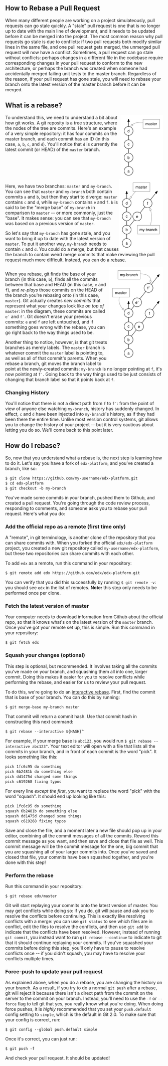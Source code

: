 ## How to Rebase a Pull Request

When many different people are working on a project simulateously, pull requests can go stale quickly. A "stale" pull request is one that is no longer up to date with the main line of development, and it needs to be updated before it can be merged into the project. The most common reason why pull requests go stale is due to conflicts: if two pull requests both modify similar lines in the same file, and one pull request gets merged, the unmerged pull request will now have a conflict. Sometimes, a pull request can go stale without conflicts: perhaps changes in a different file in the codebase require corresponding changes in your pull request to conform to the new architecture, or perhaps the branch was created when someone had accidentally merged failing unit tests to the master branch. Regardless of the reason, if your pull request has gone stale, you will need to rebase your branch onto the latest version of the master branch before it can be merged.

## What is a rebase?

<img alt="master" src="git-diagrams/master.png" style="float:right">

To understand this, we need to understand a bit about how git works. A git reposity is a tree structure, where the nodes of the tree are commits. Here's an example of a very simple repository: it has four commits on the master branch, and each commit has an ID (in this case, `a`, `b`, `c`, and `d`). You'll notice that `d` is currently the latest commit (or HEAD) of the `master` branch.

<div style="clear:both"></div>
<img alt="master and my-branch" src="git-diagrams/branch.png" style="float:right">

Here, we have two branches: `master` and `my-branch`. You can see that `master` and `my-branch` both contain commits `a` and `b`, but then they start to diverge: `master` contains `c` and `d`, while `my-branch` contains `e` and `f`. `b` is said to be the "merge base" of `my-branch` in comparison to `master` -- or more commonly, just the "base". It makes sense: you can see that `my-branch` was based on a previous version of `master`.

So let's say that `my-branch` has gone stale, and you want to bring it up to date with the latest version of `master`. To put it another way, `my-branch` needs to contain `c` and `d`. You could do a merge, but that causes the branch to contain weird merge commits that make reviewing the pull request much more difficult. Instead, you can do a [rebase](http://www.git-scm.com/book/en/Git-Branching-Rebasing).

<div style="clear:both"></div>
<img alt="rebase" src="git-diagrams/rebase.png" style="float:right">

When you rebase, git finds the base of your branch (in this case, `b`), finds all the commits between that base and HEAD (in this case, `e` and `f`), and *re-plays* those commits on the HEAD of the branch you're rebasing onto (in this case, `master`). Git actually creates *new commits* that represent what your changes look like *on top of* `master`: in the diagram, these commits are called `e′` and `f′`. Git doesn't erase your previous commits: `e` and `f` are left untouched, and if something goes wrong with the rebase, you can go right back to the way things used to be.

Another thing to notice, however, is that git treats branches as merely labels. The `master` branch is whatever commit the `master` label is pointing to, as well as all of that commit's parents. When you rebase a branch, git moves the branch label to point at the newly-created commits: `my-branch` is no longer pointing at `f`, it's now pointing at `f′`. Going back to the way things used to be just consists of changing that branch label so that it points back at `f`.

### Changing History

You'll notice that there is not a direct path from `f` to `f′`: from the point of view of anyone else watching `my-branch`, history has suddenly changed. In effect, `c` and `d` have been injected into `my-branch`'s history, as if they had been there the entire time. Unlike most version control systems, git allows you to change the history of your project -- but it is very cautious about letting you do so. We'll come back to this point later.

## How do I rebase?

So, now that you understand what a rebase is, the next step is learning how to do it. Let's say you have a fork of `edx-platform`, and you've created a branch, like so:

```shell
$ git clone https://github.com/my-username/edx-platform.git
$ cd edx-platform
$ git checkout -b my-branch
```

You've made some commits in your branch, pushed them to Github, and created a pull request. You're going through the code review process, responding to comments, and someone asks you to rebase your pull request. Here's what you do:

### Add the official repo as a remote (first time only)

A "remote", in git terminology, is another clone of the repository that you can share commits with. When you forked the official `edx/edx-platform` project, you created a new git repository called `my-username/edx-platform`, but these two repositories can share commits with each other.

To add `edx` as a remote, run this command in your repository:
```shell
$ git remote add edx https://github.com/edx/edx-platform.git
```

You can verify that you did this successfully by running `$ git remote -v`: you should see `edx` in the list of remotes. **Note:** this step only needs to be performed once per clone.

### Fetch the latest version of master

Your computer needs to download information from Github about the official repo, so that it knows what's on the latest version of the `master` branch. Once you've got your remote set up, this is simple. Run this command in your repository:

```shell
$ git fetch edx
```

### Squash your changes (optional)

This step is optional, but recommended. It involves taking all the commits you've made on your branch, and squashing them all into one, larger commit. Doing this makes it easier for you to resolve conflicts while performing the rebase, and easier for us to review your pull request.

To do this, we're going to do an [interactive rebase](https://help.github.com/articles/interactive-rebase). First, find the commit that is base of your branch. You can do this by running:

```shell
$ git merge-base my-branch master
```

That commit will return a commit hash. Use that commit hash in constructing this next command:

```shell
$ git rebase --interactive ${HASH}^
```

For example, if your merge base is `abc123`, you would run `$ git rebase --interactive abc123^`. Your text editor will open with a file that lists all the commits in your branch, and in front of each commit is the word "pick". It looks something like this:

```
pick 1fc6c95 do something
pick 6b2481b do something else
pick dd1475d changed some things
pick c619268 fixing typos
```

For every line *except the first*, you want to replace the word "pick" with the word "squash". It should end up looking like this:

```
pick 1fc6c95 do something
squash 6b2481b do something else
squash dd1475d changed some things
squash c619268 fixing typos
```

Save and close the file, and a moment later a new file should pop up in your editor, combining all the commit messages of all the commits. Reword this commit message as you want, and then save and close that file as well. This commit message will be the commit message for the one, big commit that you are squashing all of your larger commits into. Once you've saved and closed that file, your commits have been squashed together, and you're done with this step!

### Perform the rebase

Run this command in your repository:

```shell
$ git rebase edx/master
```

Git will start replaying your commits onto the latest version of master. You may get conflicts while doing so: if you do, git will pause and ask you to resolve the conflicts before continuing. This is exactly like resolving conflicts with a merge: you can use `git status` to see which files are in conflict, edit the files to resolve the conflicts, and then use `git add` to indicate that the conflicts have been resolved. However, instead of running `git commit`, you instead want to run `git rebase --continue` to indicate to git that it should continue replaying your commits. If you've squashed your commits before doing this step, you'll only have to pause to resolve conflicts once -- if you didn't squash, you may have to resolve your conflicts multiple times.

### Force-push to update your pull request

As explained above, when you do a rebase, you are changing the history on your branch. As a result, if you try to do a normal `git push` after a rebase, git will reject it because there isn't a direct path from the commit on the server to the commit on your branch. Instead, you'll need to use the `-f` or `--force` flag to tell git that yes, you really know what you're doing. When doing force pushes, it is *highly* recommended that you set your `push.default` config setting to `simple`, which is the default in Git 2.0. To make sure that your config is correct, run:

```shell
$ git config --global push.default simple
```

Once it's correct, you can just run:
```shell
$ git push -f
```

And check your pull request. It should be updated!
